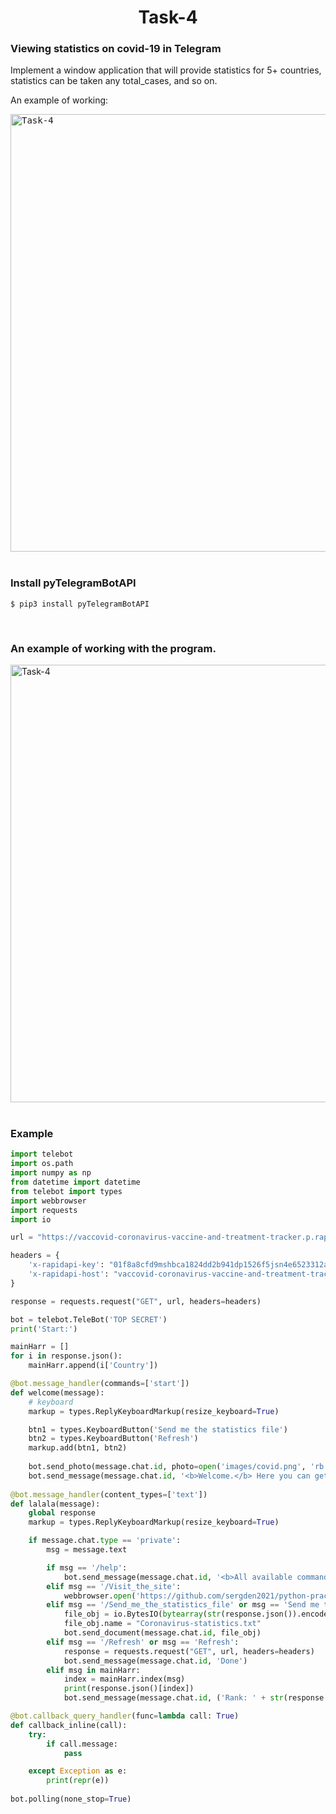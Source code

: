 <h1 align="center">Task-4</h1>

<h3 align="left">Viewing statistics on covid-19 in Telegram</h3>
<p align="left">Implement a window application that will provide statistics for 5+ countries, statistics can be taken any total_cases, and so on.</p>

<p align="left">An example of working:</p>
<kbd>
    <img src="../Images/Task-4_1.png" width="700px" alt="Task-4">
</kbd>

<br>
<br>

### Install pyTelegramBotAPI

```shell
$ pip3 install pyTelegramBotAPI
```

<br>

<h3 align="left">An example of working with the program.</h3>
<img width="700px" src="https://drive.google.com/uc?id=1LyWxFSA6jPX1Qam04z8iOKaLsxKjB2nn" alt="Task-4">

<br>
<br>

### Example

```python
import telebot
import os.path
import numpy as np 
from datetime import datetime
from telebot import types
import webbrowser
import requests
import io

url = "https://vaccovid-coronavirus-vaccine-and-treatment-tracker.p.rapidapi.com/api/npm-covid-data/europe"

headers = {
    'x-rapidapi-key': "01f8a8cfd9mshbca1824dd2b941dp1526f5jsn4e6523312a12",
    'x-rapidapi-host': "vaccovid-coronavirus-vaccine-and-treatment-tracker.p.rapidapi.com"
}

response = requests.request("GET", url, headers=headers)

bot = telebot.TeleBot('TOP SECRET')
print('Start:')

mainHarr = []
for i in response.json():
    mainHarr.append(i['Country'])

@bot.message_handler(commands=['start'])
def welcome(message):
    # keyboard
    markup = types.ReplyKeyboardMarkup(resize_keyboard=True)

    btn1 = types.KeyboardButton('Send me the statistics file')
    btn2 = types.KeyboardButton('Refresh')
    markup.add(btn1, btn2)
    
    bot.send_photo(message.chat.id, photo=open('images/covid.png', 'rb'))
    bot.send_message(message.chat.id, '<b>Welcome.</b> Here you can get the latest information on coronavirus statistics in different countries.\nFor more information, enter the command ( /help ). '.format(message.from_user, bot.get_me()), parse_mode='html', reply_markup=markup)
 
@bot.message_handler(content_types=['text'])
def lalala(message):
    global response
    markup = types.ReplyKeyboardMarkup(resize_keyboard=True)

    if message.chat.type == 'private':
        msg = message.text

        if msg == '/help':
            bot.send_message(message.chat.id, '<b>All available commands:</b>\n1. /Visit_the_site\n2. /Refresh\n3. /Send_me_the_statistics_file'.format(message.from_user, bot.get_me()), parse_mode='html', reply_markup=markup)
        elif msg == '/Visit_the_site':
            webbrowser.open('https://github.com/sergden2021/python-practice', new=2)
        elif msg == '/Send_me_the_statistics_file' or msg == 'Send me the statistics file':
            file_obj = io.BytesIO(bytearray(str(response.json()).encode()))
            file_obj.name = "Сoronavirus-statistics.txt"
            bot.send_document(message.chat.id, file_obj)
        elif msg == '/Refresh' or msg == 'Refresh':
            response = requests.request("GET", url, headers=headers)
            bot.send_message(message.chat.id, 'Done')
        elif msg in mainHarr:
            index = mainHarr.index(msg)
            print(response.json()[index])
            bot.send_message(message.chat.id, ('Rank: ' + str(response.json()[index]['rank']) + ', Infection_Risk: ' + str(response.json()[index]['Infection_Risk']) + ', Total cases: ' + str(response.json()[index]['TotalCases'])))

@bot.callback_query_handler(func=lambda call: True)
def callback_inline(call):
    try:
        if call.message:
            pass

    except Exception as e:
        print(repr(e))
 
bot.polling(none_stop=True)
```
